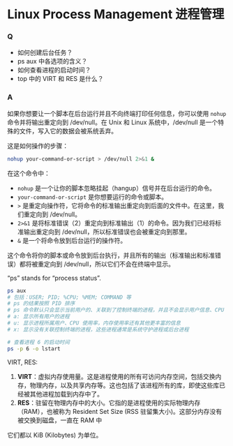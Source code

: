 # Linux Process Management 进程管理

### Q
- 如何创建后台任务？
- ps aux 中各选项的含义？
- 如何查看进程的启动时间？
- top 中的 VIRT 和 RES 是什么？

### A

如果你想要让一个脚本在后台运行并且不向终端打印任何信息，你可以使用 `nohup` 命令并将输出重定向到 /dev/null。在 Unix 和 Linux 系统中，/dev/null 是一个特殊的文件，写入它的数据会被系统丢弃。

这是如何操作的步骤：

```bash
nohup your-command-or-script > /dev/null 2>&1 &
```

在这个命令中：

- `nohup` 是一个让你的脚本忽略挂起（hangup）信号并在后台运行的命令。
- `your-command-or-script` 是你想要运行的命令或脚本。
- `>` 是重定向操作符，它将命令的标准输出重定向到后面的文件中。在这里，我们重定向到 /dev/null。
- `2>&1` 是将标准错误（2）重定向到标准输出（1）的命令。因为我们已经将标准输出重定向到 /dev/null，所以标准错误也会被重定向到那里。
- `&` 是一个将命令放到后台运行的操作符。

这个命令将你的脚本或命令放到后台执行，并且所有的输出（标准输出和标准错误）都将被重定向到 /dev/null，所以它们不会在终端中显示。

“ps” stands for “process status”.

```bash
ps aux
# 包括：USER; PID; %CPU; %MEM; COMMAND 等
# ps 的结果按照 PID 排序
# ps 命令默认只会显示当前用户的、关联到了控制终端的进程，并且不会显示用户信息、CPU 使用率、内存使用率等
# a: 显示所有用户的进程
# u: 显示进程所属用户、CPU 使用率，内存使用率还有其他更丰富的信息
# x: 显示没有关联控制终端的进程，这些进程通常是系统守护进程或后台进程

# 查看进程 6 的启动时间
ps -p 6 -o lstart
```

VIRT, RES:
1. **VIRT**：虚拟内存使用量。这是进程使用的所有可访问内存空间，包括交换内存，物理内存，以及共享内存等。这也包括了该进程所有的库，即使这些库已经被其他进程加载到内存中了。
2. **RES**：驻留在物理内存中的大小。它指的是进程使用的实际物理内存（RAM），也被称为 Resident Set Size (RSS 驻留集大小)。这部分内存没有被交换到磁盘，一直在 RAM 中

它们都以 KiB (Kilobytes) 为单位。